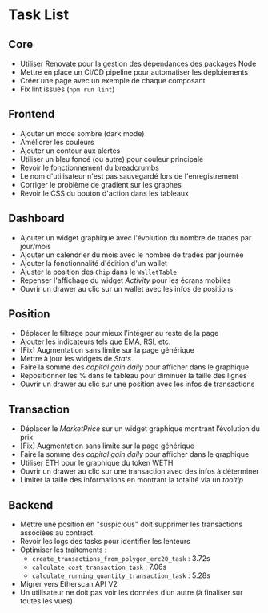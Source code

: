 # Task List

## Core
- Utiliser Renovate pour la gestion des dépendances des packages Node
- Mettre en place un CI/CD pipeline pour automatiser les déploiements
- Créer une page avec un exemple de chaque composant
- Fix lint issues (`npm run lint`)

## Frontend
- Ajouter un mode sombre (dark mode)
- Améliorer les couleurs
- Ajouter un contour aux alertes
- Utiliser un bleu foncé (ou autre) pour couleur principale
- Revoir le fonctionnement du breadcrumbs
- Le nom d'utilisateur n'est pas sauvegardé lors de l'enregistrement
- Corriger le problème de gradient sur les graphes
- Revoir le CSS du bouton d'action dans les tableaux

## Dashboard
- Ajouter un widget graphique avec l'évolution du nombre de trades par jour/mois
- Ajouter un calendrier du mois avec le nombre de trades par journée
- Ajouter la fonctionnalité d'édition d'un wallet
- Ajuster la position des `Chip` dans le `WalletTable`
- Repenser l'affichage du widget *Activity* pour les écrans mobiles
- Ouvrir un drawer au clic sur un wallet avec les infos de positions

## Position
- Déplacer le filtrage pour mieux l’intégrer au reste de la page
- Ajouter les indicateurs tels que EMA, RSI, etc.
- [Fix] Augmentation sans limite sur la page générique
- Mettre à jour les widgets de *Stats*
- Faire la somme des *capital gain daily* pour afficher dans le graphique
- Repositionner les % dans le tableau pour diminuer la taille des lignes
- Ouvrir un drawer au clic sur une position avec les infos de transactions

## Transaction
- Déplacer le *MarketPrice* sur un widget graphique montrant l’évolution du prix
- [Fix] Augmentation sans limite sur la page générique
- Faire la somme des *capital gain daily* pour afficher dans le graphique
- Utiliser ETH pour le graphique du token WETH
- Ouvrir un drawer au clic sur une transaction avec des infos à déterminer
- Limiter la taille des informations en montrant la totalité via un *tooltip*

## Backend
- Mettre une position en "suspicious" doit supprimer les transactions associées au contract
- Revoir les logs des tasks pour identifier les lenteurs
- Optimiser les traitements :
  - `create_transactions_from_polygon_erc20_task` : 3.72s
  - `calculate_cost_transaction_task` : 7.06s
  - `calculate_running_quantity_transaction_task` : 5.28s
- Migrer vers Etherscan API V2
- Un utilisateur ne doit pas voir les données d’un autre (à finaliser sur toutes les vues)
